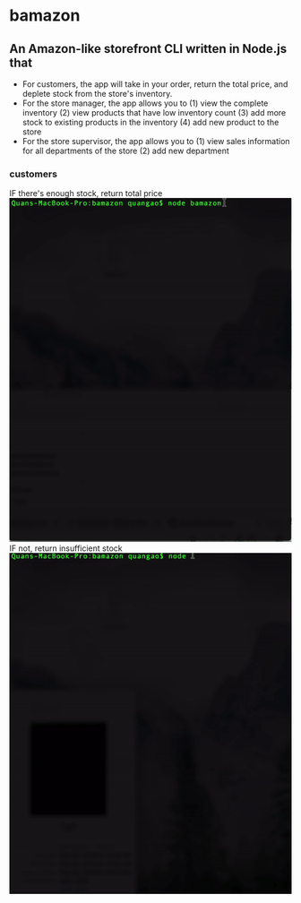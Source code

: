 # bamazon

## An Amazon-like storefront CLI written in Node.js that
* For customers, the app will take in your order, return the total price, and deplete stock from the store's inventory.
* For the store manager, the app allows you to (1) view the complete inventory (2) view products that have low inventory count (3) add more stock to existing products in the inventory (4) add new product to the store
* For the store supervisor, the app allows you to (1) view sales information for all departments of the store (2) add new department

### customers

IF there's enough stock, return total price
![customer order productt](./gifs/1.gif)
IF not, return insufficient stock
![customer order productt](./gifs/2.gif)
